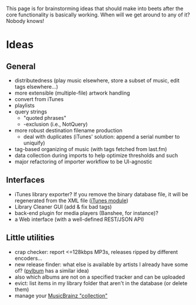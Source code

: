 This page is for brainstorming ideas that should make into beets after the core functionality is basically working. When will we get around to any of it? Nobody knows!

# Ideas #

## General ##

  * distributedness (play music elsewhere, store a subset of music, edit tags elsewhere...)
  * more extensible (multiple-file) artwork handling
  * convert from iTunes
  * playlists
  * query strings
    * "quoted phrases"
    * -exclusion (i.e., NotQuery)
  * more robust destination filename production
    * deal with duplicates (iTunes' solution: append a serial number to uniquify)
  * tag-based organizing of music (with tags fetched from last.fm)
  * data collection during imports to help optimize thresholds and such
  * major refactoring of importer workflow to be UI-agnostic

## Interfaces ##

  * iTunes library exporter? If you remove the binary database file, it will be regenerated from the XML file ([iTunes module](http://www.math.columbia.edu/~bayer/Python/iTunes/index.html))
  * Library Cleaner GUI (add & fix bad tags)
  * back-end plugin for media players (Banshee, for instance)?
  * a Web interface (with a well-defined REST/JSON API)

## Little utilities ##

  * crap checker: report <=128kbps MP3s, releases ripped by different encoders...
  * new release finder: what else is available by artists I already have some of? ([pylbum](http://code.google.com/p/pylbum/source/browse/) has a similar idea)
  * also which albums are not on a specified tracker and can be uploaded
  * evict: list items in my library folder that aren't in the database (or delete them)
  * manage your [MusicBrainz "collection"](http://wiki.musicbrainz.org/MusicCollection)